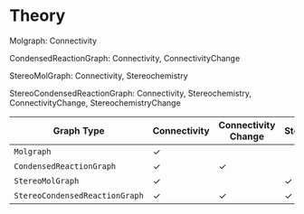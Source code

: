 # Theory


Molgraph: Connectivity

CondensedReactionGraph: Connectivity, ConnectivityChange

StereoMolGraph: Connectivity, Stereochemistry

StereoCondensedReactionGraph: Connectivity, Stereochemistry, ConnectivityChange, StereochemistryChange



| Graph Type     <br>         | Connectivity <br>| Connectivity <br> Change | Stereo <br> |Stereo <br> Change  |
|-----------------------------|------------------|--------------------------|-----------------|-------------|
| `Molgraph`                  | ✓                |                          |                 |             |
| `CondensedReactionGraph`    | ✓                | ✓                        |                 |             |
| `StereoMolGraph`            | ✓                |                          | ✓               |             |
| `StereoCondensedReactionGraph` | ✓             | ✓                       | ✓               | ✓           |